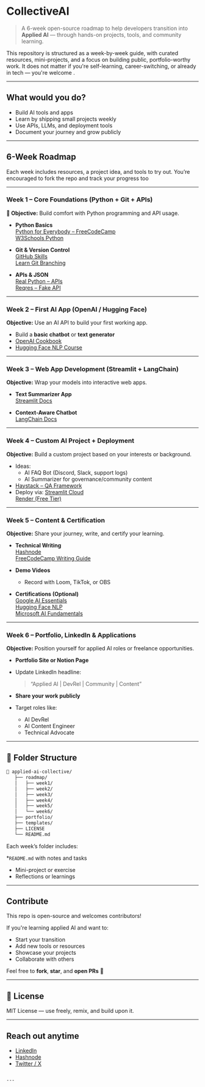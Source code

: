 
# CollectiveAI

> A 6-week open-source roadmap to help developers transition into **Applied AI** — through hands-on projects, tools, and community learning.

This repository is structured as a week-by-week guide, with curated resources, mini-projects, and a focus on building public, portfolio-worthy work. It does not matter if you're self-learning, career-switching, or already in tech — you're welcome .

---

## What would you do?
-  Build AI tools and apps
-  Learn by shipping small projects weekly
-  Use APIs, LLMs, and deployment tools
-  Document your journey and grow publicly

---

## 6-Week Roadmap

Each week includes resources, a project idea, and tools to try out. You’re encouraged to fork the repo and track your progress too

---

### Week 1 – Core Foundations (Python + Git + APIs)

**🎯 Objective:** Build comfort with Python programming and API usage.

- **Python Basics**  
  [Python for Everybody – FreeCodeCamp](https://www.freecodecamp.org/learn/scientific-computing-with-python/)  
  [W3Schools Python](https://www.w3schools.com/python/)

- **Git & Version Control**  
  [GitHub Skills](https://skills.github.com/)  
  [Learn Git Branching](https://learngitbranching.js.org/)

- **APIs & JSON**  
   [Real Python – APIs](https://realpython.com/api-integration-in-python/)  
   [Reqres – Fake API](https://reqres.in/)

---

### Week 2 – First AI App (OpenAI / Hugging Face)

**Objective:** Use an AI API to build your first working app.

- Build a **basic chatbot** or **text generator**
-  [OpenAI Cookbook](https://cookbook.openai.com/)
-  [Hugging Face NLP Course](https://huggingface.co/learn/nlp-course/chapter1)

---

### Week 3 – Web App Development (Streamlit + LangChain)

**Objective:** Wrap your models into interactive web apps.

- **Text Summarizer App**  
   [Streamlit Docs](https://docs.streamlit.io/)

- **Context-Aware Chatbot**  
   [LangChain Docs](https://python.langchain.com/docs/get_started/introduction)

---

### Week 4 – Custom AI Project + Deployment

**Objective:** Build a custom project based on your interests or background.

- Ideas:
  - AI FAQ Bot (Discord, Slack, support logs)
  - AI Summarizer for governance/community content
-  [Haystack – QA Framework](https://haystack.deepset.ai/overview)
- Deploy via:
   [Streamlit Cloud](https://streamlit.io/cloud)  
   [Render (Free Tier)](https://render.com/)

---

### Week 5 – Content & Certification

**Objective:** Share your journey, write, and certify your learning.

- **Technical Writing**  
   [Hashnode](https://hashnode.com/)  
   [FreeCodeCamp Writing Guide](https://www.freecodecamp.org/news/technical-writing-for-developers/)

- **Demo Videos**  
  - Record with Loom, TikTok, or OBS

- **Certifications (Optional)**  
  [Google AI Essentials](https://www.coursera.org/learn/google-ai-essentials)  
  [Hugging Face NLP](https://huggingface.co/learn/nlp-course/chapter1)  
  [Microsoft AI Fundamentals](https://learn.microsoft.com/en-us/certifications/azure-ai-fundamentals/)

---

### Week 6 – Portfolio, LinkedIn & Applications

**Objective:** Position yourself for applied AI roles or freelance opportunities.

- **Portfolio Site or Notion Page**
- Update LinkedIn headline:
  
  > “Applied AI | DevRel | Community | Content”

- **Share your work publicly**
- Target roles like:
  - AI DevRel
  - AI Content Engineer
  - Technical Advocate

---

## 🧭 Folder Structure

```bash
📁 applied-ai-collective/
   ├── roadmap/
   │   ├── week1/
   │   ├── week2/
   │   ├── week3/
   │   ├── week4/
   │   ├── week5/
   │   └── week6/
   ├── portfolio/
   ├── templates/
   ├── LICENSE
   └── README.md
````

Each week’s folder includes:

*`README.md` with notes and tasks
* Mini-project or exercise
* Reflections or learnings

---

## Contribute

This repo is open-source and welcomes contributors!

If you're learning applied AI and want to:

* Start your transition
* Add new tools or resources
* Showcase your projects
* Collaborate with others

Feel free to **fork**, **star**, and **open PRs** 🙌

---

## 📄 License

MIT License — use freely, remix, and build upon it.

---

## Reach out anytime 

* [LinkedIn](https://linkedin.com/in/heygordian)
* [Hashnode](https://hashnode.com/heygordian)
* [Twitter / X](https://twitter.com/0xgordian)

```

---

